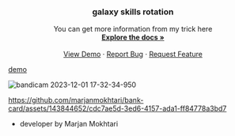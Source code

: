 <div align="center">

  <h3 align="center">galaxy skills rotation</h3>

  <p align="center">
    You can get more information from my trick here
    <br />
    <a href="https://github.com/moeinparvizi/galaxy-skills-rotation"><strong>Explore the docs »</strong></a>
    <br />
    <br />
    <a href="https://moeinparvizi.github.io/galaxy-skills-rotation/">View Demo</a>
    ·
    <a href="https://github.com/moeinparvizi/galaxy-skills-rotation/issues">Report Bug</a>
    ·
    <a href="https://github.com/moeinparvizi/galaxy-skills-rotation/issues">Request Feature</a>
  </p>
</div>

[demo](https://marjanmokhtari.github.io/bank-card/)

![bandicam 2023-12-01 17-32-34-950](https://github.com/marjanmokhtari/bank-card/assets/143844652/c0d0231e-b017-4d6b-94bb-dcd959a587e7)

https://github.com/marjanmokhtari/bank-card/assets/143844652/cdc7ae5d-3ed6-4157-ada1-ff84778a3bd7

- developer by Marjan Mokhtari

